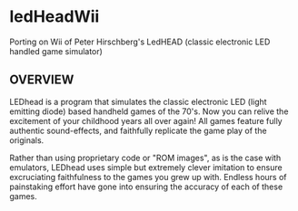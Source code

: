 # ledHeadWii
Porting on Wii of Peter Hirschberg's LedHEAD (classic electronic LED handled game simulator)

## OVERVIEW
LEDhead is a program that simulates the classic electronic LED (light emitting diode) based handheld 
games of the 70's. Now you can relive the excitement of your childhood years all over again! 
All games feature fully authentic sound-effects, and faithfully replicate the game play of the originals. 

Rather than using proprietary code or "ROM images", as is the case with emulators, LEDhead uses simple 
but extremely clever imitation to ensure excruciating faithfulness to the games you grew up with. 
Endless hours of painstaking effort have gone into ensuring the accuracy of each of these games.    
